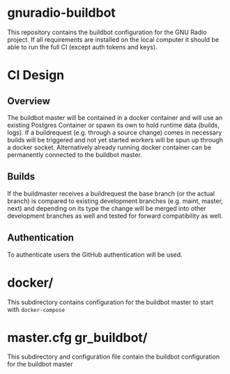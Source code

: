 gnuradio-buildbot
=================

This repository contains the buildbot configuration for the GNU Radio project.
If all requirements are installed on the local computer it should be able to run the full CI (except auth tokens and keys).

# CI Design

## Overview
The buildbot master will be contained in a docker container and will use an existing Postgres Container or spawn its own to hold runtime data (builds, logs).
If a buildrequest (e.g. through a source change) comes in necessary builds will be triggered and not yet started workers will be spun up through a docker socket. Alternatively already running docker container can be permanently connected to the buildbot master. 

## Builds
If the buildmaster receives a buildrequest the base branch (or the actual branch) is compared to existing development branches (e.g. maint, master, next) and depending on its type the change will be merged into other development branches as well and tested for forward compatibility as well.

## Authentication
To authenticate users the GitHub authentication will be used.

# docker/

This subdirectory contains configuration for the buildbot master to start with `docker-compose`

# master.cfg gr_buildbot/

This subdirectory and configuration file contain the buildbot configuration for the buildbot master
